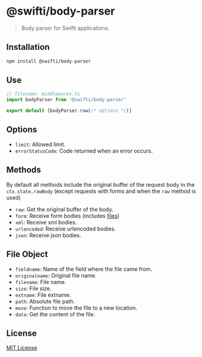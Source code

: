 # @swifti/body-parser

> Body parser for Swifti applications.

## Installation

```bash
npm install @swifti/body-parser
```

## Use

```ts
// filename: middlewares.ts
import bodyParser from '@swifti/body-parser'

export default [bodyParser.raw(/* options */)]
```

## Options

- `limit`: Allowed limit.
- `errorStatusCode`: Code returned when an error occurs.

## Methods

By default all methods include the original buffer of the request body in the `ctx.state.rawBody` (except requests with forms and when the `raw` method is used)

- `raw`: Get the original buffer of the body.
- `form`: Receive form bodies (includes [files](#file-object))
- `xml`: Receive xml bodies.
- `urlencoded`: Receive urlencoded bodies.
- `json`: Receive json bodies.

## File Object

- `fieldname`: Name of the field where the file came from.
- `originalname`: Original file name.
- `filename`: File name.
- `size`: File size.
- `extname`: File extname.
- `path`: Absolute file path.
- `move`: Function to move the file to a new location.
- `data`: Get the content of the file.

## License

[MIT License](https://github.com/by-aoi/swifti/blob/main/LICENSE)
